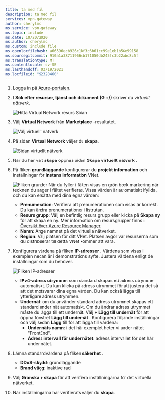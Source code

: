 ```yaml
---
title: ta med fil
description: ta med fil
services: vpn-gateway
author: cherylmc
ms.service: vpn-gateway
ms.topic: include
ms.date: 10/20/2020
ms.author: cherylmc
ms.custom: include file
ms.openlocfilehash: a66596ecb926c1bf3c6b61cc99e1eb1b56e99158
ms.sourcegitcommit: 910a1a38711966cb171050db245fc3b22abc8c5f
ms.translationtype: MT
ms.contentlocale: sv-SE
ms.lasthandoff: 03/19/2021
ms.locfileid: "92328460"
---
```

1. Logga in på [Azure-portalen](https://portal.azure.com).
1. I **Sök efter resurser, tjänst och dokument (G +/)** skriver du *virtuellt nätverk*.

   ![Hitta Virtual Network resurs Sidan](./media/vpn-gateway-basic-vnet-rm-portal-include/marketplace.png "Hitta resurs sidan för virtuella nätverk")
1. Välj **Virtual Network** från **Marketplace** -resultatet.

   ![Välj virtuellt nätverk](./media/vpn-gateway-basic-vnet-rm-portal-include/marketplace-results.png "Hitta resurs sidan för virtuella nätverk")
1. På sidan **Virtual Network** väljer du **skapa**.

   ![Sidan virtuellt nätverk](./media/vpn-gateway-basic-vnet-rm-portal-include/vnet-click-create.png "Välj Skapa")
1. När du har valt **skapa** öppnas sidan **Skapa virtuellt nätverk** .
1. På fliken **grundläggande** konfigurerar du **projekt information** och inställningar för **instans information** VNet.

   ![Fliken grunder](./media/vpn-gateway-basic-vnet-rm-portal-include/basics.png "Fliken Grundläggande") När du fyller i fälten visas en grön bock markering när tecknen du anger i fältet verifieras. Vissa värden är automatiskt ifyllda, och du kan ersätta med dina egna värden:

   - **Prenumeration**: Verifiera att prenumerationen som visas är korrekt. Du kan ändra prenumerationer i listrutan.
   - **Resurs grupp**: Välj en befintlig resurs grupp eller klicka på **Skapa ny** för att skapa en ny. Mer information om resursgrupper finns i [Översikt över Azure Resource Manager](../articles/azure-resource-manager/management/overview.md#resource-groups).
   - **Namn**: Ange namnet på det virtuella nätverket.
   - **Region**: Välj platsen för ditt VNet. Platsen avgör var resurserna som du distribuerar till detta VNet kommer att vara.

1. Konfigurera värdena på fliken **IP-adresser** . Värdena som visas i exemplen nedan är i demonstrations syfte. Justera värdena enligt de inställningar som du behöver.

   ![Fliken IP-adresser](./media/vpn-gateway-basic-vnet-rm-portal-include/addresses.png "Fliken IP-adresser")  
   - **IPv4-adress utrymme**: som standard skapas ett adress utrymme automatiskt. Du kan klicka på adress utrymmet för att justera det så att det motsvarar dina egna värden. Du kan också lägga till ytterligare adress utrymmen.
   - **Undernät**: om du använder standard adress utrymmet skapas ett standard under nät automatiskt. Om du ändrar adress utrymmet måste du lägga till ett undernät. Välj **+ Lägg till undernät** för att öppna fönstret **Lägg till undernät** . Konfigurera följande inställningar och välj sedan **Lägg** till för att lägga till värdena:
      - **Under näts namn**: i det här exemplet heter vi under nätet "FrontEnd".
      - **Adress intervall för under nätet**: adress intervallet för det här under nätet.

1. Lämna standardvärdena på fliken **säkerhet** .

   - **DDoS-skydd**: grundläggande
   - **Brand vägg**: inaktive rad
1. Välj **Granska + skapa** för att verifiera inställningarna för det virtuella nätverket.
1. När inställningarna har verifierats väljer du **skapa**.
